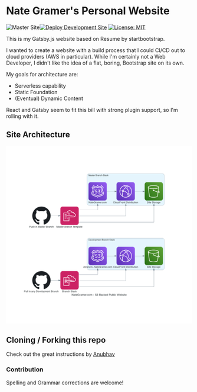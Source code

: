 # Nate Gramer's Personal Website

![Master Site](https://github.com/n8tg/Personal-Website/workflows/Deploy%20Master%20Site/badge.svg?branch=master)[![Deploy Development Site](https://github.com/n8tg/Personal-Website/workflows/Deploy%20Development%20Site/badge.svg?branch=dev)](https://dev.nategramer.com) [![License: MIT](https://img.shields.io/badge/License-MIT-yellow.svg)](LICENSE)

This is my Gatsby.js website based on Resume by startbootstrap.

I wanted to create a website with a build process that I could CI/CD out to cloud providers (AWS in particular). While I'm certainly not a Web Developer, I didn't like the idea of a flat, boring, Bootstrap site on its own. 

My goals for architecture are:
- Serverless capability
- Static Foundation
-  (Eventual) Dynamic Content

React and Gatsby seem to fit this bill with strong plugin support, so I'm rolling with it.

## Site Architecture

![Site Diagram](nategramer.com_-_s3_backed_public_website.png)

## Cloning / Forking this repo

Check out the great instructions by [Anubhav](https://github.com/anubhavsrivastava/gatsby-starter-resume)

### Contribution

Spelling and Grammar corrections are welcome!